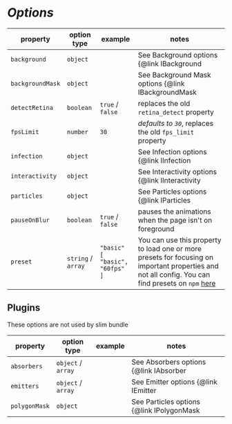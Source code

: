 # **_Options_**

| property         | option type        | example                                | notes                                                                                                                                                                                                  |
| ---------------- | ------------------ | -------------------------------------- | ------------------------------------------------------------------------------------------------------------------------------------------------------------------------------------------------------ |
| `background`     | `object`           |                                        | See Background options {@link IBackground | here}                                                                                                                                                      |
| `backgroundMask` | `object`           |                                        | See Background Mask options {@link IBackgroundMask | here}                                                                                                                                             |
| `detectRetina`   | `boolean`          | `true` / `false`                       | replaces the old `retina_detect` property                                                                                                                                                              |
| `fpsLimit`       | `number`           | `30`                                   | _defaults to `30`_, replaces the old `fps_limit` property                                                                                                                                              |
| `infection`      | `object`           |                                        | See Infection options {@link IInfection | here}                                                                                                                                                        |
| `interactivity`  | `object`           |                                        | See Interactivity options {@link IInteractivity | here}                                                                                                                                                |
| `particles`      | `object`           |                                        | See Particles options {@link IParticles | here}                                                                                                                                                        |
| `pauseOnBlur`    | `boolean`          | `true` / `false`                       | pauses the animations when the page isn't on foreground                                                                                                                                                |
| `preset`         | `string` / `array` | `"basic"`<br /> `[ "basic", "60fps" ]` | You can use this property to load one or more presets for focusing on important properties and not all config. You can find presets on `npm` [here](https://www.npmjs.com/search?q=tsparticles-preset) |

## Plugins

These options are not used by slim bundle

| property      | option type        | example | notes                                              |
| ------------- | ------------------ | ------- | -------------------------------------------------- |
| `absorbers`   | `object` / `array` |         | See Absorbers options {@link IAbsorber | here}     |
| `emitters`    | `object` / `array` |         | See Emitter options {@link IEmitter | here}        |
| `polygonMask` | `object`           |         | See Particles options {@link IPolygonMask | here}  |
